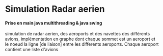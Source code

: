 #  Simulation Radar aerien
#### Prise en main java multithreading & java swing
simulation de radar aerien, des aeroports et des navettes des différents avions, implémentation en graphe dont chaque sommet est un aeroport et le noeud la ligne [de liaison] entre les differents aeroports. Chaque aeroport contient une liste d'avions
